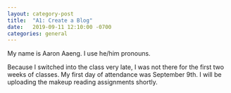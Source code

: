 ```yaml
---
layout: category-post
title:  "A1: Create a Blog"
date:   2019-09-11 12:10:00 -0700
categories: general
---
```


My name is Aaron Aaeng.  I use he/him pronouns.  

Because I switched into the class very late, I was not there for the first two weeks of classes.  My first day of attendance was September 9th.  I will be uploading the makeup reading assignments shortly.